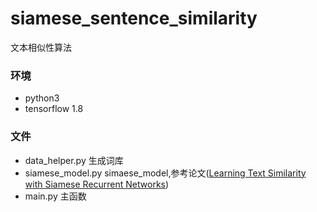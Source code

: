 # siamese_sentence_similarity
文本相似性算法

### 环境
  - python3
  - tensorflow 1.8
### 文件
  - data_helper.py   生成词库
  - siamese_model.py simaese_model,参考论文([Learning Text Similarity with Siamese Recurrent Networks](http://www.aclweb.org/anthology/W16-16#page=162))
  - main.py 主函数
